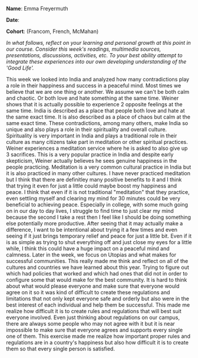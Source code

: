 **Name**: Emma Freyermuth

**Date**:

**Cohort**: (Francom, French, McMahan)

*In what follows, reflect on your learning and personal growth at this
point in our course. Consider this week's readings, multimedia sources,
presentations, discussions, activities, etc. To your best ability
attempt to integrate these experiences into our own developing
understanding of the 'Good Life'.*

This week we looked into India and analyzed how many contradictions play
a role in their happiness and success in a peaceful mind. Most times we
believe that we are one thing or another. We assume we can\'t be both
calm and chaotic. Or both love and hate something at the same time.
Weiner shows that it is actually possible to experience 2 opposite
feelings at the same time. India is described as a place that people
both love and hate at the same exact time. It is also described as a
place of chaos but calm at the same exact time. These contradictions,
among many others, make India so unique and also plays a role in their
spirituality and overall culture. Spirituality is very important in
India and plays a traditional role in their culture as many citizens
take part in meditation or other spiritual practices. Weiner experiences
a meditation service where he is asked to also give up 3 sacrifices.
This is a very popular practice in India and despite early skepticism,
Weiner actually believes he sees genuine happiness in the people
practicing. Meditation is a very common cultural practice in India but
it is also practiced in many other cultures. I have never practiced
meditation but I think that there are definitley many positive benefits
to it and I think that trying it even for just a little could maybe
boost my happiness and peace. I think that even if it is not traditional
"meditation" that they practice, even settling myself and clearing my
mind for 30 minutes could be very beneficial to achieving peace.
Especially in college, with some much going on in our day to day lives,
I struggle to find time to just clear my mind because the second I take
a rest then I feel like I should be doing something else potentially
more productive. After seeing that it may actually make a difference, I
want to be intentional about trying it a few times and even seeing if it
just brings temporary relief and peace for just a little bit. Even if it
is as simple as trying to shut everything off and just close my eyes for
a little while, I think this could have a huge impact on a peaceful mind
and calmness. Later in the week, we focus on Utopias and what makes for
successful communities. This really made me think and reflect on all of
the cultures and countries we have learned about this year. Trying to
figure out which had policies that worked and which had ones that did
not in order to configure some that would make for the best community.
It is hard to think about what would please everyone and make sure that
everyone would agree on it so it was kind of difficult to create these
regulations and limitations that not only kept everyone safe and orderly
but also were in the best interest of each individual and help them be
successful. This made me realize how difficult it is to create rules and
regulations that will best suit everyone involved. Even just thinking
about regulations on our campus, there are always some people who may
not agree with it but it is near impossible to make sure that everyone
agrees and supports every single one of them. This exercise made me
realize how important proper rules and regulations are in a country\'s
happiness but also how difficult it is to create them so that every
single person is satisfied.
